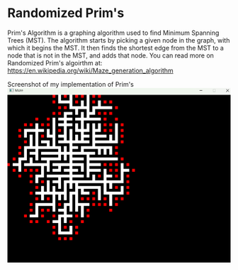# Randomized Prim's
Prim's Algorithm is a graphing algorithm used to find Minimum Spanning Trees (MST). The algorithm starts by picking a given node in the graph, with which it begins the MST. It then finds the shortest edge from the MST to a node that is not in the MST, and adds that node. 
You can read more on Randomized Prim's algoirthm at: https://en.wikipedia.org/wiki/Maze_generation_algorithm

Screenshot of my implementation of Prim's
![screenshot](/docs/assets/screenshot1.png)
